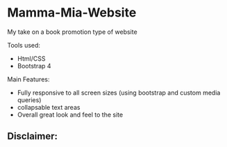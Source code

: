 # Mamma-Mia-Website

My take on a book promotion type of website 


Tools used:
 - Html/CSS
 - Bootstrap 4


Main Features:
  - Fully responsive to all screen sizes (using bootstrap and custom media queries)
  - collapsable text areas
  - Overall great look and feel to the site

Disclaimer:
  - 
